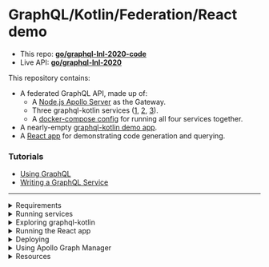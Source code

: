 # GraphQL/Kotlin/Federation/React demo

* This repo: [**go/graphql-lnl-2020-code**](https://go/graphql-lnl-2020-code)
* Live API: [**go/graphql-lnl-2020**](https://go/graphql-lnl-2020)

This repository contains:

* A federated GraphQL API, made up of:
    * A [Node.js Apollo Server](https://github.com/lennyburdette/federated-kotlin-graphql-demo/tree/master/gateway) as the Gateway.
    * Three graphql-kotlin services ([1](https://github.com/lennyburdette/federated-kotlin-graphql-demo/tree/master/customers-graph), [2](https://github.com/lennyburdette/federated-kotlin-graphql-demo/tree/master/identities-graph), [3](https://github.com/lennyburdette/federated-kotlin-graphql-demo/tree/master/payments-graph)).
    * A [docker-compose config](https://github.com/lennyburdette/federated-kotlin-graphql-demo/blob/master/docker-compose.yml) for running all four services together.
* A nearly-empty [graphql-kotlin demo app](https://github.com/lennyburdette/federated-kotlin-graphql-demo/tree/master/graphql-kotlin-demo).
* A [React app](https://github.com/lennyburdette/federated-kotlin-graphql-demo/tree/master/app) for demonstrating code generation and querying.

### Tutorials

* [Using GraphQL](https://github.com/lennyburdette/federated-kotlin-graphql-demo/blob/master/app/README.md)
* [Writing a GraphQL Service](https://github.com/lennyburdette/federated-kotlin-graphql-demo/blob/master/graphql-kotlin-demo/README.md)

***

<details>
  <summary>Requirements</summary>

* Docker
* Java
* Node
* Yarn

</details>

<details>
  <summary>Running services</summary>

```sh
./bin/run-all
```

Visit [localhost:4000/graphql](http://localhost:4000/graphql) to explore the entire federated graph.

Open [localhost:8081/playground](http://localhost:8081/playground), [localhost:8082/playground](http://localhost:8082/playground), or [localhost:8083/playground](http://localhost:8083/playground) to explore each service directly.
</details>

<details>
  <summary>Exploring graphql-kotlin</summary>

* [Read the official docs](gk)
* [Follow the tutorial](https://github.com/lennyburdette/federated-kotlin-graphql-demo/blob/master/graphql-kotlin-demo/README.md)
</details>

<details>
  <summary>Running the React app</summary>

```sh
cd app
yarn install
yarn codegen:watch # in one terminal
yarn start # in another terminal
```

Visit [http://localhost:3000](http://localhost:3000)
</details>

<details>
  <summary>Deploying</summary>

Deploying the services requires my heroku login, so that's not available.

Explore the graph on the Internet [here](https://young-plains-37812.herokuapp.com/graphql). (It might be slow if the dynos went to sleep).
</details>

<details>
  <summary>Using Apollo Graph Manager</summary>

Pushing new service definitions to AGM requires an API key for the `square-lunchnlearn-mar2020` graph.

Visit [go/graphql-login](https://go/graphql-login) to view service definitions, graph usage, error rates, and latency metrics.
</details>

<details>
  <summary>Resources</summary>

### Services
* [graphql-kotlin][gk]
* [graphql-java][gj]
* [graphql-java-extended-scalars][gjes]
* [federation-jvm][fj]
* [howtographql.com][htg]
* [Apollo Graph Manager][agm]

### Client
* [create-react-app][cra]
* [apollo-boost][ab]
* [@apollo/react-hooks][arh]
* [apollo codegen][ac]
</details>

[gk]:https://expediagroup.github.io/graphql-kotlin/docs/getting-started.html
[gj]:https://www.graphql-java.com
[gjes]:https://github.com/graphql-java/graphql-java-extended-scalars
[fj]:https://github.com/apollographql/federation-jvm
[htg]:https://www.howtographql.com
[agm]:https://www.apollographql.com/docs/graph-manager/
[cra]:https://create-react-app.dev
[ab]:https://www.apollographql.com/docs/react/
[arh]:https://www.apollographql.com/docs/react/api/react-hooks/
[ac]:https://github.com/apollographql/apollo-tooling#code-generation
